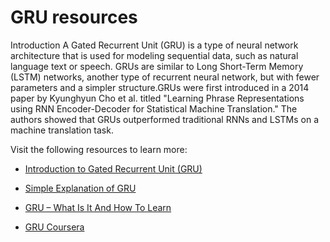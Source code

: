 # GRU resources 

Introduction
       A Gated Recurrent Unit (GRU) is a type of neural network architecture that is used for modeling sequential data, such as natural language text or speech. GRUs are similar to Long Short-Term Memory (LSTM) networks, another type of recurrent neural network, but with fewer parameters and a simpler structure.GRUs were first introduced in a 2014 paper by Kyunghyun Cho et al. titled "Learning Phrase Representations using RNN Encoder-Decoder for Statistical Machine Translation." The authors showed that GRUs outperformed traditional RNNs and LSTMs on a machine translation task.

   Visit the following resources to learn more:

- [Introduction to Gated Recurrent Unit (GRU)](https://www.analyticsvidhya.com/blog/2021/03/introduction-to-gated-recurrent-unit-gru/)

- [Simple Explanation of GRU](https://youtu.be/tOuXgORsXJ4)
- [GRU – What Is It And How To Learn](https://analyticsindiamag.com/gated-recurrent-unit-what-is-it-and-how-to-learn)

- [GRU Coursera](https://www.coursera.org/lecture/nlp-sequence-models/gated-recurrent-unit-gru-agZiL)